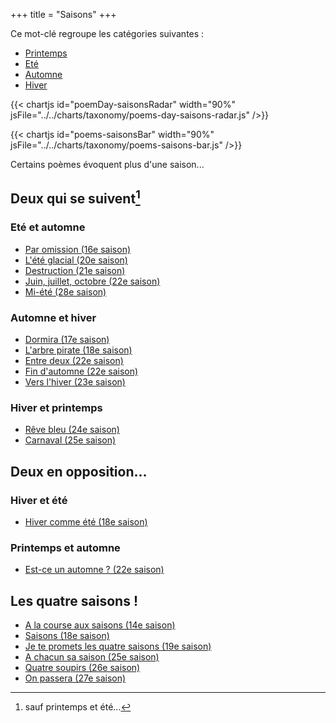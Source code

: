 +++
title = "Saisons"
+++

Ce mot-clé regroupe les catégories suivantes :

- [Printemps](../../categories/printemps)
- [Eté](../../categories/ete)
- [Automne](../../categories/automne)
- [Hiver](../../categories/hiver)

{{< chartjs id="poemDay-saisonsRadar" width="90%" jsFile="../../charts/taxonomy/poems-day-saisons-radar.js" />}}

{{< chartjs id="poems-saisonsBar" width="90%" jsFile="../../charts/taxonomy/poems-saisons-bar.js" />}}

Certains poèmes évoquent plus d'une saison...

## Deux qui se suivent[^1]

### Eté et automne
- [Par omission (16e saison)](../../seasons/16_seizieme_saison/par_omission)
- [L'été glacial (20e saison)](../../seasons/20_vingtieme_saison/l_ete_glacial)
- [Destruction (21e saison)](../../seasons/21_vingt_et_unieme_saison/destruction)
- [Juin, juillet, octobre (22e saison)](../../seasons/22_vingt_deuxieme_saison/juin_juillet_octobre)
- [Mi-été (28e saison)](../../seasons/28_vingt_huitieme_saison/mi_ete)

### Automne et hiver
- [Dormira (17e saison)](../../seasons/17_dix_septieme_saison/dormira)
- [L'arbre pirate (18e saison)](../../seasons/18_dix_huitieme_saison/l_arbre_pirate)
- [Entre deux (22e saison)](../../seasons/22_vingt_deuxieme_saison/entre_deux)
- [Fin d'automne (22e saison)](../../seasons/22_vingt_deuxieme_saison/fin_d_automne)
- [Vers l'hiver (23e saison)](../../seasons/23_vingt_troisieme_saison/vers_l_hiver)

### Hiver et printemps
- [Rêve bleu (24e saison)](../../seasons/24_vingt_quatrieme_saison/reve_bleu)
- [Carnaval (25e saison)](../../seasons/25_vingt_cinquieme_saison/carnaval)

## Deux en opposition...
### Hiver et été
- [Hiver comme été (18e saison)](../../seasons/18_dix_huitieme_saison/hiver_comme_ete)

### Printemps et automne
- [Est-ce un automne ? (22e saison)](../../seasons/22_vingt_deuxieme_saison/est_ce_un_automne)

## Les quatre saisons !
- [A la course aux saisons (14e saison)](../../seasons/14_quatorzieme_saison/a_la_course_aux_saisons)
- [Saisons (18e saison)](../../seasons/18_dix_huitieme_saison/saisons)
- [Je te promets les quatre saisons (19e saison)](../../seasons/19_dix_neuvieme_saison/je_te_promets_les_quatre_saisons)
- [A chacun sa saison (25e saison)](../../seasons/25_vingt_cinquieme_saison/a_chacun_sa_saison)
- [Quatre soupirs (26e saison)](../../seasons/26_vingt_sixieme_saison/quatre_soupirs)
- [On passera (27e saison)](../../seasons/27_vingt_septieme_saison/on_passera)

[^1]: sauf printemps et été...